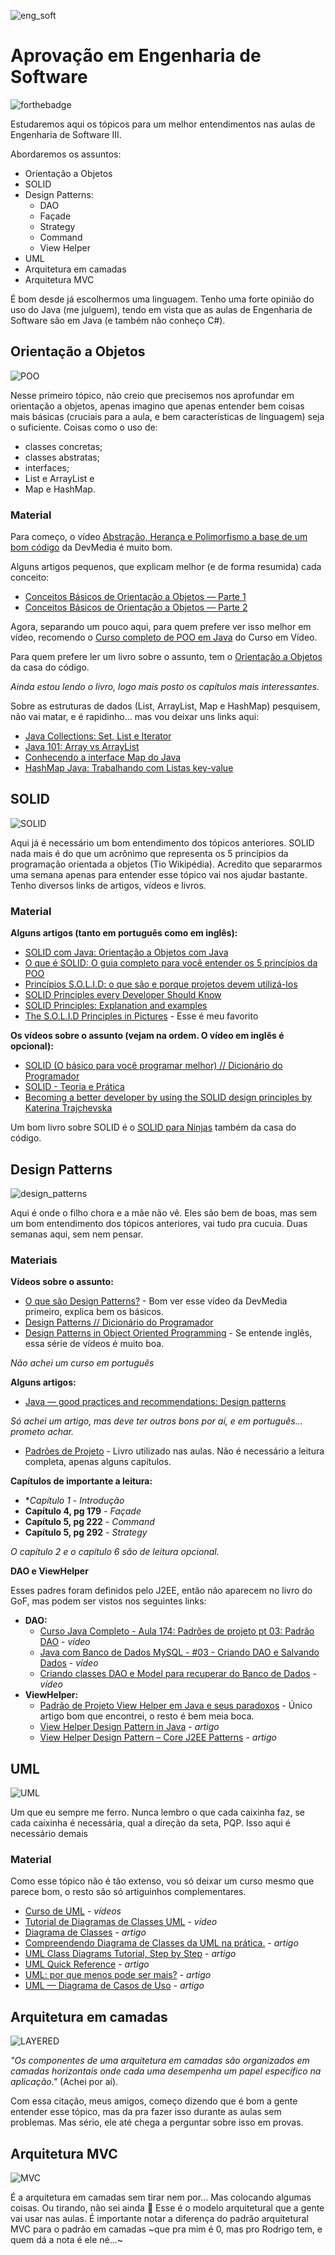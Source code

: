 ![eng_soft](https://miro.medium.com/max/3200/1*if1uQe4ZeFF3zT0jDKLGRA.jpeg)
# Aprovação em Engenharia de Software
![forthebadge](https://forthebadge.com/images/badges/made-with-java.svg)

Estudaremos aqui os tópicos para um melhor entendimentos nas aulas de Engenharia de Software III.

Abordaremos os assuntos:

 - Orientação a Objetos
 - SOLID
 - Design Patterns:
   - DAO
   - Façade
   - Strategy
   - Command
   - View Helper
 - UML
 - Arquitetura em camadas
 - Arquitetura MVC

É bom desde já escolhermos uma linguagem. Tenho uma forte opinião do uso do Java (me julguem), tendo em vista que as aulas de Engenharia de Software são em Java (e também não conheço C#).

## Orientação a Objetos

![POO](https://cdn.wallpapersafari.com/43/40/7c8kqr.png)

Nesse primeiro tópico, não creio que precisemos nos aprofundar em orientação a objetos, apenas imagino que apenas entender bem coisas mais básicas (cruciais para a aula, e bem características de linguagem) seja o suficiente.
Coisas como o uso de:

 - classes concretas;
 - classes abstratas;
 - interfaces;
 - List e ArrayList e
 - Map e HashMap.
 
### Material
 
Para começo, o vídeo [Abstração, Herança e Polimorfismo a base de um bom código](https://www.youtube.com/watch?v=qiGTRJlCnlA) da DevMedia é muito bom.

Alguns artigos pequenos, que explicam melhor (e de forma resumida) cada conceito: 

- [Conceitos Básicos de Orientação a Objetos — Parte 1](https://medium.com/gdgcampinas/conceitos-b%C3%A1sicos-de-orienta%C3%A7%C3%A3o-a-objetos-b58809b2d809)
- [Conceitos Básicos de Orientação a Objetos — Parte 2](https://medium.com/@RafaelSermenho/conceitos-b%C3%A1sicos-de-orienta%C3%A7%C3%A3o-a-objetos-parte-2-5accfe670a6e)

Agora, separando um pouco aqui, para quem prefere ver isso melhor em vídeo, recomendo o [Curso completo de POO em Java](https://www.youtube.com/playlist?list=PLHz_AreHm4dkqe2aR0tQK74m8SFe-aGsY) do Curso em Vídeo.

Para quem prefere ler um livro sobre o assunto, tem o [Orientação a Objetos](https://drive.google.com/file/d/1Frj0x3YExf5zdhFaRCPyL32YLpD0qdXi/view?usp=sharing) da casa do código.

_Ainda estou lendo o livro, logo mais posto os capítulos mais interessantes._

Sobre as estruturas de dados (List, ArrayList, Map e HashMap) pesquisem, não vai matar, e é rapidinho... mas vou deixar uns links aqui:

 - [Java Collections: Set, List e Iterator](https://www.devmedia.com.br/java-collections-set-list-e-iterator/29637)
 - [Java 101: Array vs ArrayList](https://medium.com/@thaisdalencar/java-101-array-vs-arraylist-a04950cfc522)
 - [Conhecendo a interface Map do Java](https://www.devmedia.com.br/conhecendo-a-interface-map-do-java/37463)
 - [HashMap Java: Trabalhando com Listas key-value](https://www.devmedia.com.br/hashmap-java-trabalhando-com-listas-key-value/29811)

## SOLID

![SOLID](https://miro.medium.com/max/3600/1*TjDnfpnw4gI8sZ2fvaK9zg.jpeg)

Aqui já é necessário um bom entendimento dos tópicos anteriores.
SOLID nada mais é do que um acrônimo que representa os 5 princípios da programação orientada a objetos (Tio Wikipédia).
Acredito que separarmos uma semana apenas para entender esse tópico vai nos ajudar bastante.
Tenho diversos links de artigos, vídeos e livros.

### Material

**Alguns artigos (tanto em português como em inglês):**
 - [SOLID com Java: Orientação a Objetos com Java](https://www.alura.com.br/conteudo/orientacao-a-objetos-avancada-e-principios-solid)
 - [O que é SOLID: O guia completo para você entender os 5 princípios da POO](https://medium.com/desenvolvendo-com-paixao/o-que-%C3%A9-solid-o-guia-completo-para-voc%C3%AA-entender-os-5-princ%C3%ADpios-da-poo-2b937b3fc530)
 - [Princípios S.O.L.I.D: o que são e porque projetos devem utilizá-los](https://medium.com/@mari_azevedo/princ%C3%ADpios-s-o-l-i-d-o-que-s%C3%A3o-e-porque-projetos-devem-utiliz%C3%A1-los-bf496b82b299)
 - [SOLID Principles every Developer Should Know](https://blog.bitsrc.io/solid-principles-every-developer-should-know-b3bfa96bb688)
 - [SOLID Principles: Explanation and examples](https://itnext.io/solid-principles-explanation-and-examples-715b975dcad4)
 - [The S.O.L.I.D Principles in Pictures](https://medium.com/backticks-tildes/the-s-o-l-i-d-principles-in-pictures-b34ce2f1e898) - Esse é meu favorito
 
**Os vídeos sobre o assunto (vejam na ordem. O vídeo em inglês é opcional):**
  - [SOLID (O básico para você programar melhor) // Dicionário do Programador](https://www.youtube.com/watch?v=mkx0CdWiPRA)
  - [SOLID - Teoria e Prática](https://www.youtube.com/watch?v=Q2QdkiX6p_Y)
  - [Becoming a better developer by using the SOLID design principles by Katerina Trajchevska](https://youtu.be/rtmFCcjEgEw)
  
Um bom livro sobre SOLID é o [SOLID para Ninjas](https://drive.google.com/file/d/1hJundIegQHJ-0SEPw9TD0Lv528kAVx_a/view?usp=sharing) também da casa do código.

## Design Patterns

![design_patterns](https://miro.medium.com/max/720/1*nwakpRp_GabhICWPNw5VDQ.png)

Aqui é onde o filho chora e a mãe não vê. Eles são bem de boas, mas sem um bom entendimento dos tópicos anteriores, vai tudo pra cucuia. Duas semanas aqui, sem nem pensar.

### Materiais

**Vídeos sobre o assunto:**
 - [O que são Design Patterns?](https://www.youtube.com/watch?v=8vq2QB4ogKM) - Bom ver esse vídeo da DevMedia primeiro, explica bem os básicos.
 - [Design Patterns // Dicionário do Programador](https://www.youtube.com/watch?v=J-lHpiu-Twk)
 - [Design Patterns in Object Oriented Programming](https://www.youtube.com/playlist?list=PLrhzvIcii6GNjpARdnO4ueTUAVR9eMBpc) - Se entende inglês, essa série de vídeos é muito boa.
 
_Não achei um curso em português_
 
**Alguns artigos:**
 - [Java — good practices and recommendations: Design patterns](https://blog.singular.uk/java-good-practices-and-recommendations-design-patterns-eade30be7965)

_Só achei um artigo, mas deve ter outros bons por aí, e em português... prometo achar._

 - [Padrões de Projeto](https://drive.google.com/file/d/1g_VZYRJSCBXVNuXZIBbr_-SBQog04N63/view?usp=sharing) - Livro utilizado nas aulas. Não é necessário a leitura completa, apenas alguns capítulos.
 
**Capítulos de importante a leitura:**
 - **Capítulo 1* - _Introdução_
 - **Capítulo 4, pg 179** - _Façade_
 - **Capítulo 5, pg 222** - _Command_
 - **Capítulo 5, pg 292** - _Strategy_

_O capítulo 2 e o capítulo 6 são de leitura opcional._

**DAO e ViewHelper**

Esses padres foram definidos pelo J2EE, então não aparecem no livro do GoF, mas podem ser vistos nos seguintes links:
 - **DAO:**
   - [Curso Java Completo - Aula 174: Padrões de projeto pt 03: Padrão DAO](https://www.youtube.com/watch?v=Ff8GVy4IfEg) - _vídeo_
   - [Java com Banco de Dados MySQL - #03 - Criando DAO e Salvando Dados](https://www.youtube.com/watch?v=EZPYKkPkN4A) - _vídeo_
   - [Criando classes DAO e Model para recuperar do Banco de Dados](https://www.youtube.com/watch?v=OnbvhKiIn4Y) - _vídeo_
 - **ViewHelper:**
   - [Padrão de Projeto View Helper em Java e seus paradoxos](https://www.devmedia.com.br/padrao-de-projeto-view-helper-em-java-e-seus-paradoxos/29052) - Único artigo bom que encontrei, o resto é bem meia boca.
   - [View Helper Design Pattern in Java](https://www.javaguides.net/2018/08/view-helper-design-pattern-in-java.html) - _artigo_
   - [View Helper Design Pattern – Core J2EE Patterns](https://www.dineshonjava.com/view-helper-design-pattern/) - _artigo_

## UML

![UML](https://i.pinimg.com/236x/20/32/03/2032034a440712c975bcf721517d79b9--class-diagram-software-development.jpg)

Um que eu sempre me ferro. Nunca lembro o que cada caixinha faz, se cada caixinha é necessária, qual a direção da seta, PQP. Isso aqui é necessário demais

### Material

Como esse tópico não é tão extenso, vou só deixar um curso mesmo que parece bom, o resto são só artiguinhos complementares.

 - [Curso de UML](https://www.youtube.com/watch?v=C3xYBT3o_5k&list=PLucm8g_ezqNqCRGHGHoacCo6N1bfN7hXZ&index=1) - _vídeos_
 - [Tutorial de Diagramas de Classes UML](https://www.youtube.com/watch?v=rDidOn6KN9k) - _vídeo_
 - [Diagrama de Classes](https://medium.com/documenta%C3%A7ao-uml/diagrama-de-classes-ba91a9d29575) - _artigo_
 - [Compreendendo Diagrama de Classes da UML na prática.](https://medium.com/studio-oceano/compreendendo-diagrama-de-classes-da-uml-na-pr%C3%A1tica-1f7e6422021c) - _artigo_
 - [UML Class Diagrams Tutorial, Step by Step](https://medium.com/@smagid_allThings/uml-class-diagrams-tutorial-step-by-step-520fd83b300b) - _artigo_
 - [UML Quick Reference](https://medium.com/federicohaag/uml-unified-modeling-language-5a2a0c2fb973) - _artigo_
 - [UML: por que menos pode ser mais?](https://medium.com/@ullmanngabriel/uml-por-que-menos-pode-ser-mais-56d05e118711) - _artigo_
 - [UML — Diagrama de Casos de Uso](https://medium.com/operacionalti/uml-diagrama-de-casos-de-uso-29f4358ce4d5) - _artigo_

## Arquitetura em camadas

![LAYERED](https://herbertograca.files.wordpress.com/2018/11/100-explicit-architecture-svg.png?w=1024)

_"Os componentes de uma arquitetura em camadas são organizados em camadas horizontais onde cada uma desempenha um papel específico na aplicação."_ (Achei por aí).

Com essa citação, meus amigos, começo dizendo que é bom a gente entender esse tópico, mas da pra fazer isso durante as aulas sem problemas. Mas sério, ele até chega a perguntar sobre isso em provas.

## Arquitetura MVC

![MVC](https://4.bp.blogspot.com/-pWUFlbiZUAI/Vx1XdepeCLI/AAAAAAAAAV4/unTNxfFZwUkiBHWFAMP29qfLzYRoKNOYwCLcB/s1600/layer.png)

É a arquitetura em camadas sem tirar nem por... Mas colocando algumas coisas. Ou tirando, não sei ainda :thinking:
Esse é o modelo arquitetural que a gente vai usar nas aulas.
É importante notar a diferença do padrão arquitetural MVC para o padrão em camadas ~que pra mim é 0, mas pro Rodrigo tem, e quem dá a nota é ele né...~
